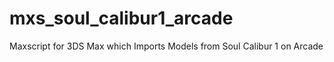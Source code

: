 # mxs_soul_calibur1_arcade
Maxscript for 3DS Max which Imports Models from Soul Calibur 1 on Arcade

